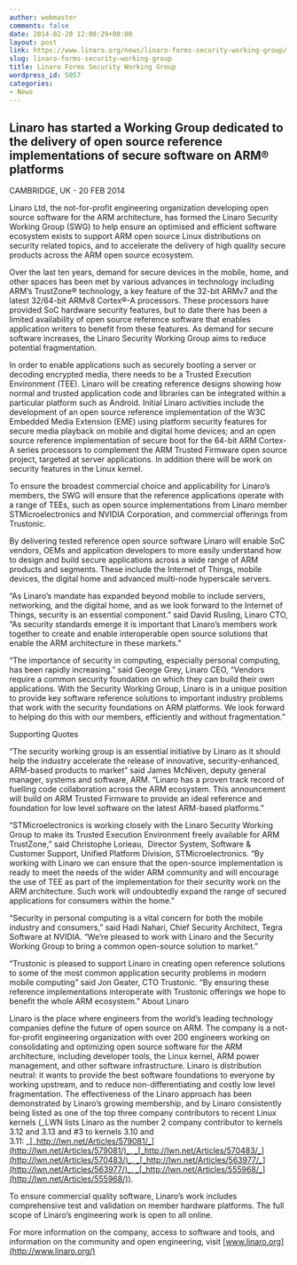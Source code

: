 ```yaml
---
author: webmaster
comments: false
date: 2014-02-20 12:00:29+00:00
layout: post
link: https://www.linaro.org/news/linaro-forms-security-working-group/
slug: linaro-forms-security-working-group
title: Linaro Forms Security Working Group
wordpress_id: 5057
categories:
- News
---
```


## Linaro has started a Working Group dedicated to the delivery of open source reference implementations of secure software on ARM® platforms


CAMBRIDGE, UK - 20 FEB 2014

Linaro Ltd, the not-for-profit engineering organization developing open source software for the ARM architecture, has formed the Linaro Security Working Group (SWG) to help ensure an optimised and efficient software ecosystem exists to support ARM open source Linux distributions on security related topics, and to accelerate the delivery of high quality secure products across the ARM open source ecosystem.

Over the last ten years, demand for secure devices in the mobile, home, and other spaces has been met by various advances in technology including ARM’s TrustZone® technology, a key feature of the 32-bit ARMv7 and the latest 32/64-bit ARMv8 Cortex®-A processors. These processors have provided SoC hardware security features, but to date there has been a limited availability of open source reference software that enables application writers to benefit from these features. As demand for secure software increases, the Linaro Security Working Group aims to reduce potential fragmentation.

In order to enable applications such as securely booting a server or decoding encrypted media, there needs to be a Trusted Execution Environment (TEE). Linaro will be creating reference designs showing how normal and trusted application code and libraries can be integrated within a particular platform such as Android. Initial Linaro activities include the development of an open source reference implementation of the W3C Embedded Media Extension (EME) using platform security features for secure media playback on mobile and digital home devices; and an open source reference implementation of secure boot for the 64-bit ARM Cortex-A series processors to complement the ARM Trusted Firmware open source project, targeted at server applications. In addition there will be work on security features in the Linux kernel.

To ensure the broadest commercial choice and applicability for Linaro’s members, the SWG will ensure that the reference applications operate with a range of TEEs, such as open source implementations from Linaro member STMicroelectronics and NVIDIA Corporation, and commercial offerings from Trustonic.

By delivering tested reference open source software Linaro will enable SoC vendors, OEMs and application developers to more easily understand how to design and build secure applications across a wide range of ARM products and segments. These include the Internet of Things, mobile devices, the digital home and advanced multi-node hyperscale servers.

“As Linaro’s mandate has expanded beyond mobile to include servers, networking, and the digital home, and as we look forward to the Internet of Things, security is an essential component.” said David Rusling, Linaro CTO, “As security standards emerge it is important that Linaro’s members work together to create and enable interoperable open source solutions that enable the ARM architecture in these markets.”

“The importance of security in computing, especially personal computing, has been rapidly increasing.” said George Grey, Linaro CEO, “Vendors require a common security foundation on which they can build their own applications. With the Security Working Group, Linaro is in a unique position to provide key software reference solutions to important industry problems that work with the security foundations on ARM platforms. We look forward to helping do this with our members, efficiently and without fragmentation.”

Supporting Quotes

“The security working group is an essential initiative by Linaro as it should help the industry accelerate the release of innovative, security-enhanced, ARM-based products to market” said James McNiven, deputy general manager, systems and software, ARM. “Linaro has a proven track record of fuelling code collaboration across the ARM ecosystem. This announcement will build on ARM Trusted Firmware to provide an ideal reference and foundation for low level software on the latest ARM-based platforms.”

“STMicroelectronics is working closely with the Linaro Security Working Group to make its Trusted Execution Environment freely available for ARM TrustZone,” said Christophe Lorieau,  Director System, Software & Customer Support, Unified Platform Division, STMicroelectronics. “By working with Linaro we can ensure that the open-source implementation is ready to meet the needs of the wider ARM community and will encourage the use of TEE as part of the implementation for their security work on the ARM architecture. Such work will undoubtedly expand the range of secured applications for consumers within the home.”

“Security in personal computing is a vital concern for both the mobile industry and consumers,” said Hadi Nahari, Chief Security Architect, Tegra Software at NVIDIA. “We’re pleased to work with Linaro and the Security Working Group to bring a common open-source solution to market.”

“Trustonic is pleased to support Linaro in creating open reference solutions to some of the most common application security problems in modern mobile computing” said Jon Geater, CTO Trustonic. “By ensuring these reference implementations interoperate with Trustonic offerings we hope to benefit the whole ARM ecosystem.”
About Linaro

Linaro is the place where engineers from the world’s leading technology companies define the future of open source on ARM. The company is a not-for-profit engineering organization with over 200 engineers working on consolidating and optimizing open source software for the ARM architecture, including developer tools, the Linux kernel, ARM power management, and other software infrastructure. Linaro is distribution neutral: it wants to provide the best software foundations to everyone by working upstream, and to reduce non-differentiating and costly low level fragmentation. The effectiveness of the Linaro approach has been demonstrated by Linaro’s growing membership, and by Linaro consistently being listed as one of the top three company contributors to recent Linux kernels (_LWN lists Linaro as the number 2 company contributor to kernels 3.12 and 3.13 and #3 to kernels 3.10 and 3.11: _[_http://lwn.net/Articles/579081/_](http://lwn.net/Articles/579081/)_, _[_http://lwn.net/Articles/570483/_](http://lwn.net/Articles/570483/)_, _[_http://lwn.net/Articles/563977/_](http://lwn.net/Articles/563977/)_, _[_http://lwn.net/Articles/555968/_](http://lwn.net/Articles/555968/)).

To ensure commercial quality software, Linaro’s work includes comprehensive test and validation on member hardware platforms. The full scope of Linaro’s engineering work is open to all online.

For more information on the company, access to software and tools, and information on the community and open engineering, visit [www.linaro.org](http://www.linaro.org/)
